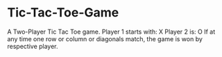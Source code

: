 # Tic-Tac-Toe-Game

A Two-Player Tic Tac Toe game. 
Player 1 starts with: X
Player 2 is: O
If at any time one row or column or diagonals match, the game is won by respective player. 
